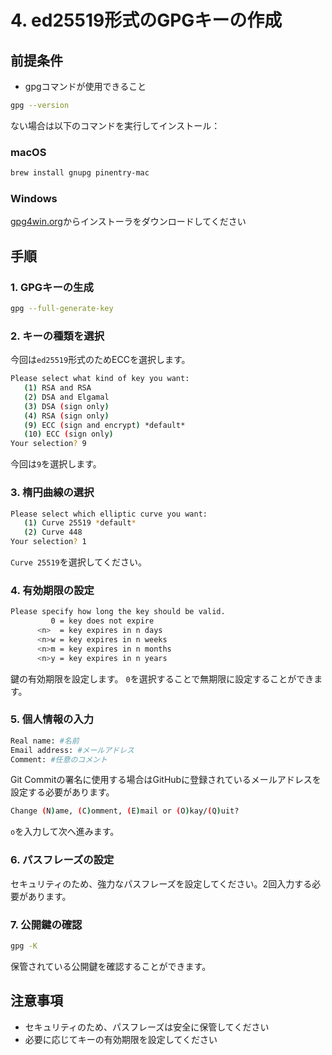 # 4. ed25519形式のGPGキーの作成

## 前提条件
- gpgコマンドが使用できること
```bash
gpg --version
```

ない場合は以下のコマンドを実行してインストール：

### macOS
```bash
brew install gnupg pinentry-mac
```

### Windows
[gpg4win.org](https://gpg4win.org/)からインストーラをダウンロードしてください

## 手順

### 1. GPGキーの生成
```bash
gpg --full-generate-key
```

### 2. キーの種類を選択
今回は`ed25519`形式のためECCを選択します。

```bash
Please select what kind of key you want:
   (1) RSA and RSA
   (2) DSA and Elgamal
   (3) DSA (sign only)
   (4) RSA (sign only)
   (9) ECC (sign and encrypt) *default*
   (10) ECC (sign only)
Your selection? 9
```

今回は`9`を選択します。

### 3. 楕円曲線の選択
```bash
Please select which elliptic curve you want:
   (1) Curve 25519 *default*
   (2) Curve 448
Your selection? 1
```

`Curve 25519`を選択してください。

### 4. 有効期限の設定
```bash
Please specify how long the key should be valid.
         0 = key does not expire
      <n>  = key expires in n days
      <n>w = key expires in n weeks
      <n>m = key expires in n months
      <n>y = key expires in n years
```

鍵の有効期限を設定します。
`0`を選択することで無期限に設定することができます。

### 5. 個人情報の入力
```bash
Real name: #名前
Email address: #メールアドレス
Comment: #任意のコメント
```

Git Commitの署名に使用する場合はGitHubに登録されているメールアドレスを設定する必要があります。

```bash
Change (N)ame, (C)omment, (E)mail or (O)kay/(Q)uit? 
```

`o`を入力して次へ進みます。

### 6. パスフレーズの設定
セキュリティのため、強力なパスフレーズを設定してください。2回入力する必要があります。

### 7. 公開鍵の確認
```bash
gpg -K
```

保管されている公開鍵を確認することができます。

## 注意事項
- セキュリティのため、パスフレーズは安全に保管してください
- 必要に応じてキーの有効期限を設定してください
